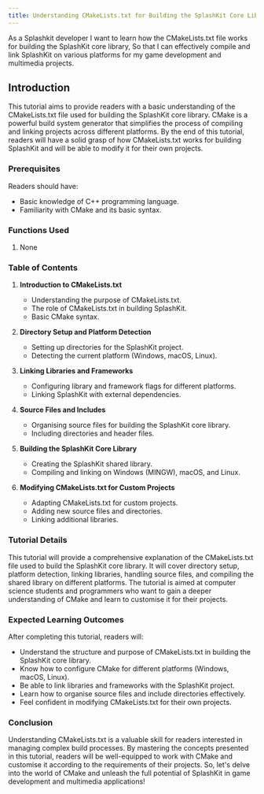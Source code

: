 ```yaml
---
title: Understanding CMakeLists.txt for Building the SplashKit Core Library
---
```


As a Splashkit developer I want to learn how the CMakeLists.txt file works for building the
SplashKit core library, So that I can effectively compile and link SplashKit on various platforms
for my game development and multimedia projects.

## Introduction

This tutorial aims to provide readers with a basic understanding of the CMakeLists.txt file used for
building the SplashKit core library. CMake is a powerful build system generator that simplifies the
process of compiling and linking projects across different platforms. By the end of this tutorial,
readers will have a solid grasp of how CMakeLists.txt works for building SplashKit and will be able
to modify it for their own projects.

### Prerequisites

Readers should have:

- Basic knowledge of C++ programming language.
- Familiarity with CMake and its basic syntax.

### Functions Used

1. None

### Table of Contents

1. **Introduction to CMakeLists.txt**

   - Understanding the purpose of CMakeLists.txt.
   - The role of CMakeLists.txt in building SplashKit.
   - Basic CMake syntax.

1. **Directory Setup and Platform Detection**

   - Setting up directories for the SplashKit project.
   - Detecting the current platform (Windows, macOS, Linux).

1. **Linking Libraries and Frameworks**

   - Configuring library and framework flags for different platforms.
   - Linking SplashKit with external dependencies.

1. **Source Files and Includes**

   - Organising source files for building the SplashKit core library.
   - Including directories and header files.

1. **Building the SplashKit Core Library**

   - Creating the SplashKit shared library.
   - Compiling and linking on Windows (MINGW), macOS, and Linux.

1. **Modifying CMakeLists.txt for Custom Projects**
   - Adapting CMakeLists.txt for custom projects.
   - Adding new source files and directories.
   - Linking additional libraries.

### Tutorial Details

This tutorial will provide a comprehensive explanation of the CMakeLists.txt file used to build the
SplashKit core library. It will cover directory setup, platform detection, linking libraries,
handling source files, and compiling the shared library on different platforms. The tutorial is
aimed at computer science students and programmers who want to gain a deeper understanding of CMake
and learn to customise it for their projects.

### Expected Learning Outcomes

After completing this tutorial, readers will:

- Understand the structure and purpose of CMakeLists.txt in building the SplashKit core library.
- Know how to configure CMake for different platforms (Windows, macOS, Linux).
- Be able to link libraries and frameworks with the SplashKit project.
- Learn how to organise source files and include directories effectively.
- Feel confident in modifying CMakeLists.txt for their own projects.

### Conclusion

Understanding CMakeLists.txt is a valuable skill for readers interested in managing complex build
processes. By mastering the concepts presented in this tutorial, readers will be well-equipped to
work with CMake and customise it according to the requirements of their projects. So, let's delve
into the world of CMake and unleash the full potential of SplashKit in game development and
multimedia applications!
